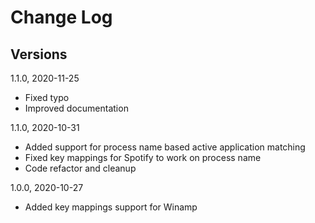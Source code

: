 # Change Log

## Versions

1.1.0, 2020-11-25
- Fixed typo
- Improved documentation

1.1.0, 2020-10-31
- Added support for process name based active application matching
- Fixed key mappings for Spotify to work on process name 
- Code refactor and cleanup

1.0.0, 2020-10-27
- Added key mappings support for Winamp 